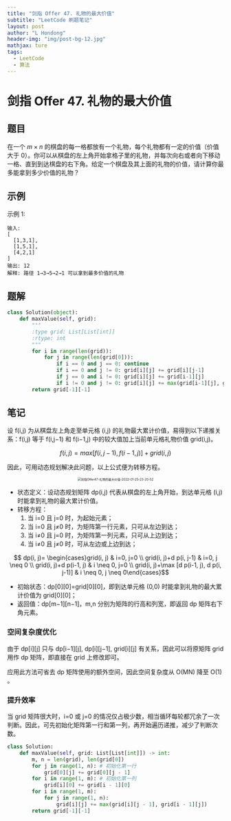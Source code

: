```yaml
---
title: "剑指 Offer 47. 礼物的最大价值"
subtitle: "LeetCode 刷题笔记"
layout: post
author: "L Hondong"
header-img: "img/post-bg-12.jpg"
mathjax: ture
tags:
  - LeetCode
  - 算法
---
```


# 剑指 Offer 47. 礼物的最大价值

## 题目

在一个 $m\times n$ 的棋盘的每一格都放有一个礼物，每个礼物都有一定的价值（价值大于 0）。你可以从棋盘的左上角开始拿格子里的礼物，并每次向右或者向下移动一格、直到到达棋盘的右下角。给定一个棋盘及其上面的礼物的价值，请计算你最多能拿到多少价值的礼物？

## 示例

示例 1:

```
输入: 
[
  [1,3,1],
  [1,5,1],
  [4,2,1]
]
输出: 12
解释: 路径 1→3→5→2→1 可以拿到最多价值的礼物
```

## 题解

```python
class Solution(object):
    def maxValue(self, grid):
        """
        :type grid: List[List[int]]
        :rtype: int
        """
        for i in range(len(grid)):
            for j in range(len(grid[0])):
                if i == 0 and j == 0: continue
                if i == 0 and j != 0: grid[i][j] += grid[i][j-1]
                if j == 0 and i != 0: grid[i][j] += grid[i-1][j]
                if i != 0 and j != 0: grid[i][j] += max(grid[i-1][j], grid[i][j-1])
        return grid[-1][-1]
```

## 笔记

设 f(i,j) 为从棋盘左上角走至单元格 (i,j) 的礼物最大累计价值，易得到以下递推关系：f(i,j) 等于 f(i,j−1) 和 f(i−1,j) 中的较大值加上当前单元格礼物价值 grid(i,j)。

$$f(i,j)=max[f(i,j−1),f(i−1,j)]+grid(i,j)$$

因此，可用动态规划解决此问题，以上公式便为转移方程。

<div align=center><img src="/Assets/Images/剑指Offer47-礼物的最大价值-2022-01-25-23-20-52.png" alt="剑指Offer47-礼物的最大价值-2022-01-25-23-20-52" style="zoom:50%;" /></div>

- 状态定义：设动态规划矩阵 dp(i,j) 代表从棋盘的左上角开始，到达单元格 (i,j) 时能拿到礼物的最大累计价值。
- 转移方程：
  1. 当 i=0 且 j=0 时，为起始元素；
  2. 当 i=0 且 j≠0 时，为矩阵第一行元素，只可从左边到达；
  3. 当 i≠0 且 j=0 时，为矩阵第一列元素，只可从上边到达；
  4. 当 i≠0 且 j≠0 时，可从左边或上边到达；

$$ dp(i, j)= \begin{cases}grid(i, j) &  i=0, j=0 \\ grid(i, j)+d p(i, j-1) & i=0, j \neq 0 \\ grid(i, j)+d p(i-1, j) & i \neq 0, j=0 \\ grid(i, j)+\max [d p(i-1, j), d p(i, j-1)] & i \neq 0, j \neq 0\end{cases}$$

- 初始状态：dp[0][0]=grid[0][0]，即到达单元格 (0,0) 时能拿到礼物的最大累计价值为 grid[0][0]；
- 返回值：dp[m−1][n−1]，m,n 分别为矩阵的行高和列宽，即返回 dp 矩阵右下角元素。

### 空间复杂度优化

由于 dp[i][j] 只与 dp[i−1][j], dp[i][j−1], grid[i][j] 有关系，因此可以将原矩阵 grid 用作 dp 矩阵，即直接在 grid 上修改即可。

应用此方法可省去 dp 矩阵使用的额外空间，因此空间复杂度从 O(MN) 降至 O(1) 。

### 提升效率

当 grid 矩阵很大时，i=0 或 j=0 的情况仅占极少数，相当循环每轮都冗余了一次判断。因此，可先初始化矩阵第一行和第一列，再开始遍历递推，减少了判断次数。

```python
class Solution:
    def maxValue(self, grid: List[List[int]]) -> int:
        m, n = len(grid), len(grid[0])
        for j in range(1, n): # 初始化第一行
            grid[0][j] += grid[0][j - 1]
        for i in range(1, m): # 初始化第一列
            grid[i][0] += grid[i - 1][0]
        for i in range(1, m):
            for j in range(1, n):
                grid[i][j] += max(grid[i][j - 1], grid[i - 1][j])
        return grid[-1][-1]
```